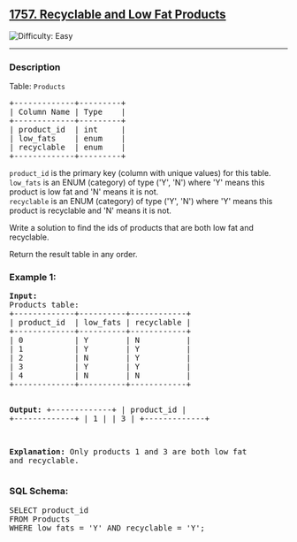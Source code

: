 <h2><a href="https://leetcode.com/problems/recyclable-and-low-fat-products/description/">1757. Recyclable and Low Fat Products</a></h2>
<img src="https://img.shields.io/badge/Difficulty-Easy-brightgreen" alt="Difficulty: Easy" />
<hr>

<h3>Description</h3>
<p>Table: <code>Products</code></p>

<pre>
+-------------+---------+
| Column Name | Type    |
+-------------+---------+
| product_id  | int     |
| low_fats    | enum    |
| recyclable  | enum    |
+-------------+---------+
</pre>

<p><code>product_id</code> is the primary key (column with unique values) for this table.<br>
<code>low_fats</code> is an ENUM (category) of type ('Y', 'N') where 'Y' means this product is low fat and 'N' means it is not.<br>
<code>recyclable</code> is an ENUM (category) of type ('Y', 'N') where 'Y' means this product is recyclable and 'N' means it is not.</p>

<p>Write a solution to find the ids of products that are both low fat and recyclable.</p>
<p>Return the result table in any order.</p>

<h3>Example 1:</h3>
<pre>
<strong>Input:</strong> 
Products table:
+-------------+----------+------------+
| product_id  | low_fats | recyclable |
+-------------+----------+------------+
| 0           | Y        | N          |
| 1           | Y        | Y          |
| 2           | N        | Y          |
| 3           | Y        | Y          |
| 4           | N        | N          |
+-------------+----------+------------+

<strong>Output:</strong> 
+-------------+
| product_id  |
+-------------+
| 1           |
| 3           |
+-------------+

<strong>Explanation:</strong> Only products 1 and 3 are both low fat and recyclable.
</pre>

<h3>SQL Schema:</h3>
<pre>
SELECT product_id
FROM Products
WHERE low_fats = 'Y' AND recyclable = 'Y';
</pre>
